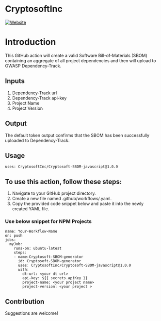 # CryptosoftInc

[![Website](https://img.shields.io/badge/https://-www.cryptosoft.com-blue.svg)](https://www.cryptosoft.com/)



# Introduction

This GitHub action will create a valid Software Bill-of-Materials (SBOM) containing an aggregate of all project dependencies and then will upload to OWASP Dependency-Track.


## Inputs

1) Dependency-Track url 
2) Dependency-Track api-key
3) Project Name
4) Project Version


## Output
The default token output confirms that the SBOM has been successfully uploaded to Dependency-Track.

## Usage
```
uses: CryptosoftInc/Cryptosoft-SBOM-javascript@1.0.0
```

## To use this action, follow these steps:

1) Navigate to your GitHub project directory.
2) Create a new file named .github/workflows/<file-name>.yaml.
3) Copy the provided code snippet below and paste it into the newly created YAML file.

### Use below snippet for NPM Projects
```
name: Your-Workflow-Name
on: push
jobs:
  myJob:
    runs-on: ubuntu-latest
    steps:
    - name:Cryptosoft-SBOM-generator
      id: Cryptosoft-SBOM-generator
      uses: CryptosoftInc/Cryptosoft-SBOM-javascript@1.0.0
      with:
        dt-url: <your dt url>
        api-key: ${{ secrets.apiKey }}
        project-name: <your project name>
        project-version: <your project >
```
 
## Contribution

Suggestions are welcome!
